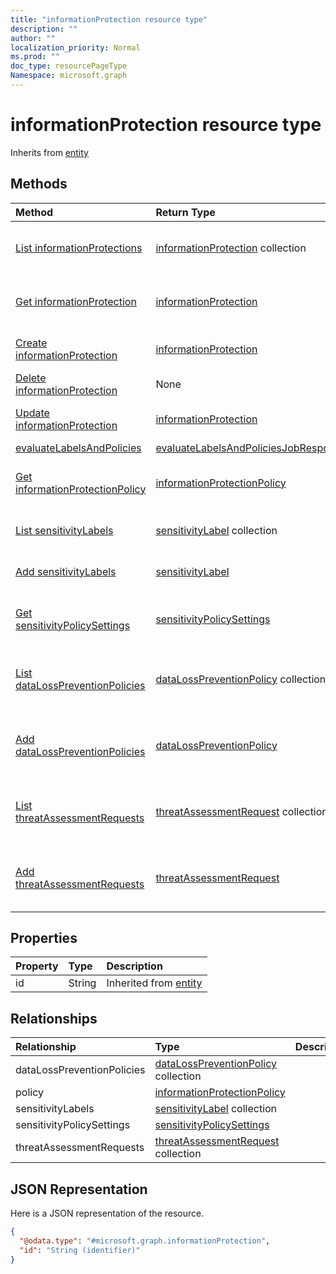 ```yaml
---
title: "informationProtection resource type"
description: ""
author: ""
localization_priority: Normal
ms.prod: ""
doc_type: resourcePageType
Namespace: microsoft.graph
---
```



# informationProtection resource type




Inherits from [entity](../resources/entity.md)

## Methods
|Method|Return Type|Description|
|:---|:---|:---|
|[List informationProtections](../api/informationprotection-list.md)|[informationProtection](../resources/informationProtection.md) collection|List properties and relationships of the [informationProtection](../resources/informationprotection.md) objects.|
|[Get informationProtection](../api/informationprotection-get.md)|[informationProtection](../resources/informationProtection.md)|Read properties and relationships of the [informationProtection](../resources/informationprotection.md) object.|
|[Create informationProtection](../api/informationprotection-create.md)|[informationProtection](../resources/informationProtection.md)|Create a new [informationProtection](../resources/informationprotection.md) object.|
|[Delete informationProtection](../api/informationprotection-delete.md)|None|Deletes a [informationProtection](../resources/informationprotection.md).|
|[Update informationProtection](../api/informationprotection-update.md)|[informationProtection](../resources/informationProtection.md)|Update the properties of a [informationProtection](../resources/informationprotection.md) object.|
|[evaluateLabelsAndPolicies](../api/informationprotection-evaluatelabelsandpolicies.md)|[evaluateLabelsAndPoliciesJobResponse](../resources/evaluateLabelsAndPoliciesJobResponse.md)||
|[Get informationProtectionPolicy](../api/informationprotectionpolicy-get.md)|[informationProtectionPolicy](../resources/informationProtectionPolicy.md)|Read properties and relationships of the [informationProtectionPolicy](../resources/informationprotectionpolicy.md) object.|
|[List sensitivityLabels](../api/informationprotection-list-sensitivitylabels.md)|[sensitivityLabel](../resources/sensitivityLabel.md) collection|Get the sensitivityLabels from the sensitivityLabels navigation property.|
|[Add sensitivityLabels](../api/informationprotection-post-sensitivitylabels.md)|[sensitivityLabel](../resources/sensitivityLabel.md)|Add sensitivityLabels by posting to the sensitivityLabels collection.|
|[Get sensitivityPolicySettings](../api/sensitivitypolicysettings-get.md)|[sensitivityPolicySettings](../resources/sensitivityPolicySettings.md)|Read properties and relationships of the [sensitivityPolicySettings](../resources/sensitivitypolicysettings.md) object.|
|[List dataLossPreventionPolicies](../api/informationprotection-list-datalosspreventionpolicies.md)|[dataLossPreventionPolicy](../resources/dataLossPreventionPolicy.md) collection|Get the dataLossPreventionPolicies from the dataLossPreventionPolicies navigation property.|
|[Add dataLossPreventionPolicies](../api/informationprotection-post-datalosspreventionpolicies.md)|[dataLossPreventionPolicy](../resources/dataLossPreventionPolicy.md)|Add dataLossPreventionPolicies by posting to the dataLossPreventionPolicies collection.|
|[List threatAssessmentRequests](../api/informationprotection-list-threatassessmentrequests.md)|[threatAssessmentRequest](../resources/threatAssessmentRequest.md) collection|Get the threatAssessmentRequests from the threatAssessmentRequests navigation property.|
|[Add threatAssessmentRequests](../api/informationprotection-post-threatassessmentrequests.md)|[threatAssessmentRequest](../resources/threatAssessmentRequest.md)|Add threatAssessmentRequests by posting to the threatAssessmentRequests collection.|

## Properties
|Property|Type|Description|
|:---|:---|:---|
|id|String| Inherited from [entity](../resources/entity.md)|

## Relationships
|Relationship|Type|Description|
|:---|:---|:---|
|dataLossPreventionPolicies|[dataLossPreventionPolicy](../resources/dataLossPreventionPolicy.md) collection||
|policy|[informationProtectionPolicy](../resources/informationProtectionPolicy.md)||
|sensitivityLabels|[sensitivityLabel](../resources/sensitivityLabel.md) collection||
|sensitivityPolicySettings|[sensitivityPolicySettings](../resources/sensitivityPolicySettings.md)||
|threatAssessmentRequests|[threatAssessmentRequest](../resources/threatAssessmentRequest.md) collection||

## JSON Representation
Here is a JSON representation of the resource.
<!-- {
  "blockType": "resource",
  "keyProperty": "id",
  "@odata.type": "microsoft.graph.informationProtection",
  "baseType": "microsoft.graph.entity",
  "openType": false
}
-->
``` json
{
  "@odata.type": "#microsoft.graph.informationProtection",
  "id": "String (identifier)"
}
```

